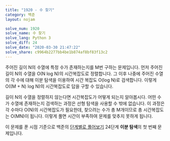 ```yaml
---
title: "1920 - 수 찾기"
category: 백준
layout: nojam

solve_num: 1920
solve_name: 수 찾기
solve_lang: Python 3
solve_diff: 24
solve_date: "2020-03-30 21:47:22"
solve_share: c9964b2277bb4be1b874af8bf83f13c2
---
```


주어진 길이 N의 수열에 특정 수가 존재하는지를 M번 구하는 문제입니다. 먼저 주어진 길이 N의 수열을 O(N log N)의 시간복잡도로 정렬합니다. 그 이후 나중에 주어진 수열의 각 수에 대해 이분 탐색을 이용하여 시간 복잡도 O(log N)로 검색합니다. 이렇게 O((M + N) log N)의 시간복잡도로 답을 구할 수 있습니다.

길이 N의 수열을 정렬하지 않는다면 시간복잡도가 어떻게 되는지 알아봅시다. 어떤 수가 수열에 존재하는지 검색하는 과정은 선형 탐색을 사용할 수 밖에 없습니다. 이 과정은 각 수마다 O(N)의 시간복잡도가 필요한데, 찾으려는 수가 총 M개이므로 총 시간복잡도는 O(MN)이 됩니다. 이렇게 풀면 시간이 부족하여 문제를 맞추지 못하게 됩니다.

이 문제를 푼 시점 기준으로 백준의 [단계별로 풀어보기](http://noj.am/p/s) 24단계 **이분 탐색**의 첫 번째 문제입니다.
